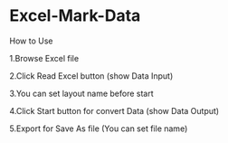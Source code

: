 # Excel-Mark-Data

How to Use

1.Browse Excel file

2.Click Read Excel button (show Data Input)

3.You can set layout name before start

4.Click Start button for convert Data (show Data Output)

5.Export for Save As file (You can set file name)
